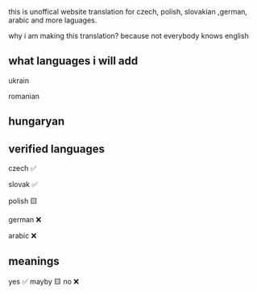 this is unoffical website translation for czech, polish, slovakian ,german, arabic and more laguages.

why i am making this translation?
because not everybody knows english

what languages i will add
-
ukrain

romanian

hungaryan
--

verified languages
-
czech ✅

slovak ✅

polish 🟨

german ❌

arabic ❌


meanings
-
yes ✅
mayby 🟨
no ❌
